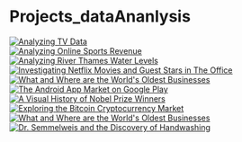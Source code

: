 # Projects_dataAnanlysis
[![Analyzing TV Data](https://app.datacamp.com/)](https://app.datacamp.com/learn/projects/super-bowl)
<br>
[![Analyzing Online Sports Revenue](https://app.datacamp.com/learn/projects/analyzing_online_sports_revenue)](https://app.datacamp.com/)<br>
[![Analyzing River Thames Water Levels
](https://app.datacamp.com/learn/projects/anayzing-river-thames-water-levels)](https://app.datacamp.com/)<br>
[![Investigating Netflix Movies and Guest Stars in The Office](https://app.datacamp.com/learn/projects/entertainment-data)](https://app.datacamp.com/)<br>
[![What and Where are the World's Oldest Businesses](https://app.datacamp.com/learn/projects/worlds_oldest_businesses)](https://app.datacamp.com/)<br>
[![The Android App Market on Google Play](https://app.datacamp.com/learn/projects/android-app-market)](https://app.datacamp.com/) <br>
[![A Visual History of Nobel Prize Winners](https://app.datacamp.com/learn/projects/nobel-winners)](https://app.datacamp.com/) <br>
[![Exploring the Bitcoin Cryptocurrency Market](https://app.datacamp.com/learn/projects/82)](https://app.datacamp.com/) <br>
[![What and Where are the World's Oldest Businesses](https://app.datacamp.com/learn/projects/worlds_oldest_businesses)](https://app.datacamp.com/)<br>
[![Dr. Semmelweis and the Discovery of Handwashing
](https://app.datacamp.com/learn/projects/discovery-of-handwashing)](https://app.datacamp.com/)
